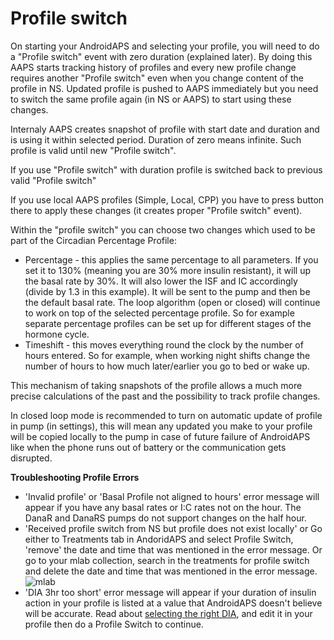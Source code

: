 # Profile switch

On starting your AndroidAPS and selecting your profile, you will need to do a "Profile switch" event with zero duration (explained later). By doing this AAPS starts tracking history of profiles and every new profile change requires another "Profile switch" even when you change content of the profile in NS. Updated profile is pushed to AAPS immediately but you need to switch the same profile again (in NS or AAPS) to start using these changes.

Internaly AAPS creates snapshot of profile with start date and duration and is using it within selected period. Duration of zero means infinite. Such profile is valid until new "Profile switch".

If you use "Profile switch" with duration profile is switched back to previous valid "Profile switch"

If you use local AAPS profiles (Simple, Local, CPP) you have to press button there to apply these changes (it creates proper "Profile switch" event).

Within the "profile switch" you can choose two changes which used to be part of the Circadian Percentage Profile:
  *  Percentage - this applies the same percentage to all parameters. If you set it to 130% (meaning you are 30% more insulin resistant), it will up the basal rate by 30%. It will also lower the ISF and IC accordingly (divide by 1.3 in this example). It will be sent to the pump and then be the default basal rate. The loop algorithm (open or closed) will continue to work on top of the selected percentage profile. So for example separate percentage profiles can be set up for different stages of the hormone cycle.
  *  Timeshift - this moves everything round the clock by the number of hours entered. So for example, when working night shifts change the number of hours to how much later/earlier you go to bed or wake up.

This mechanism of taking snapshots of the profile allows a much more precise calculations of the past and the possibility to track profile changes.

In closed loop mode is recommended to turn on automatic update of profile in pump (in settings), this will mean any updated you make to your profile will be copied locally to the pump in case of future failure of AndroidAPS like when the phone runs out of battery or the communication gets disrupted.

<b>Troubleshooting Profile Errors</b><br>
*  'Invalid profile' or 'Basal Profile not aligned to hours' error message will appear if you have any basal rates or I:C rates not on the hour.  The DanaR and DanaRS pumps do not support changes on the half hour.
*  'Received profile switch from NS but profile does not exist locally' or 
Go either to Treatments tab in AndoridAPS and select Profile Switch, 'remove' the date and time that was mentioned in the error message.  Or go to your mlab collection, search in the treatments for profile switch and delete the date and time that was mentioned in the error message.
![mlab](https://files.gitter.im/MilosKozak/AndroidAPS/I5am/image.png)
*  'DIA 3hr too short' error message will appear if your duration of insulin action in your profile is listed at a value that AndroidAPS doesn't believe will be accurate.  Read about [selecting the right DIA](http://www.diabettech.com/insulin/why-we-are-regularly-wrong-in-the-duration-of-insulin-action-dia-times-we-use-and-why-it-matters/), and edit it in your profile then do a Profile Switch to continue.
